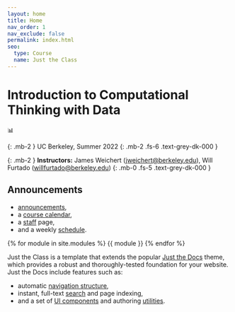 ```yaml
---
layout: home
title: Home
nav_order: 1
nav_exclude: false
permalink: index.html
seo:
  type: Course
  name: Just the Class
---
```


# Introduction to Computational Thinking with Data
&#128202;

{: .mb-2 }
UC Berkeley, Summer 2022
{: .mb-2 .fs-6 .text-grey-dk-000 }

{: .mb-2 }
**Instructors:** James Weichert (<a>jweichert@berkeley.edu</a>), Will Furtado (<a>willfurtado@berkeley.edu</a>)
{: .mb-0 .fs-5 .text-grey-dk-000 }

<!--{% assign instructors = site.staffers | where: 'role', 'Instructor' %}
<div class="role">
  {% for staffer in instructors %}
  {{ staffer }}
  {% endfor %}
</div>-->

## Announcements

- [announcements](announcements.md),
- a [course calendar](calendar.md),
- a [staff](staff.md) page,
- and a weekly [schedule](schedule.md).

{% for module in site.modules %}
{{ module }}
{% endfor %}


Just the Class is a template that extends the popular [Just the Docs](https://github.com/just-the-docs/just-the-docs) theme, which provides a robust and thoroughly-tested foundation for your website. Just the Docs include features such as:

- automatic [navigation structure](https://just-the-docs.github.io/just-the-docs/docs/navigation-structure/),
- instant, full-text [search](https://just-the-docs.github.io/just-the-docs/docs/search/) and page indexing,
- and a set of [UI components](https://just-the-docs.github.io/just-the-docs/docs/ui-components) and authoring [utilities](https://just-the-docs.github.io/just-the-docs/docs/utilities).
